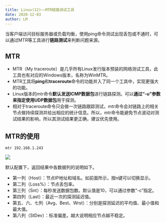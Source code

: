 ```yaml
---
title: Linux(12)——MTR链路测试工具
date: 2020-12-03
author: LM
---
```


当客户端访问目标服务器或负载均衡，使用ping命令测试出现丢包或不通时，可以通过MTR等工具进行**链路测试**来判断问题来源。

## MTR

- MTR（My traceroute）是几乎所有Linux发行版本预装的网络测试工具，此工具也有对应的Windows版本，名称为WinMTR。
- MTR工具将**ping**和**traceroute**命令的功能并入了同一个工具中，实现更强大的功能。
- Linux版本的mtr命令**默认发送ICMP数据包**进行链路探测。可以**通过“-u”参数来指定使用UDP数据包**用于探测。
- 相对于traceroute命令只会做一次链路跟踪测试，mtr命令会对链路上的相关节点做持续探测并给出相应的统计信息。所以，mtr命令能避免节点波动对测试结果的影响，所以其测试结果更正确，建议优先使用。

## MTR的使用

```
mtr 192.168.1.243
```

![](https://gitee.com/LM-J/drawingbed/raw/master/img/999.jpg)

默认配置下，返回结果中各数据列的说明如下。

- 第一列（Host）：节点IP地址和域名。如前面所示，按n键可以切换显示。
- 第二列（Loss%）：节点丢包率。
- 第三列（Snt）：每秒发送数据包数。默认值是10，可以通过参数“-c”指定。
- 第四列（Last）：最近一次的探测延迟值。
- 第五、六、七列（Avg、Best、Wrst）：分别是探测延迟的平均值、最小值和最大值。
- 第八列（StDev）：标准偏差。越大说明相应节点越不稳定。